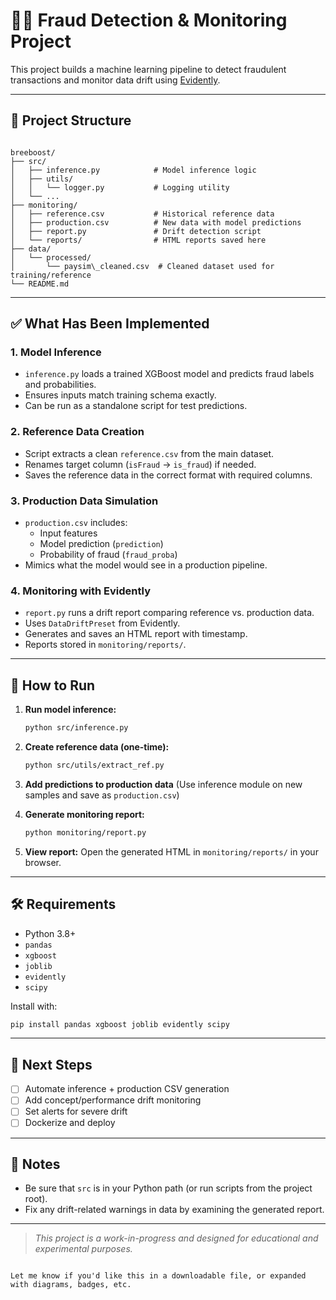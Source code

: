 
# 🕵️‍♂️ Fraud Detection & Monitoring Project

This project builds a machine learning pipeline to detect fraudulent transactions and monitor data drift using [Evidently](https://github.com/evidentlyai/evidently).

---

## 📁 Project Structure

```

breeboost/
├── src/
│   ├── inference.py            # Model inference logic
│   ├── utils/
│   │   └── logger.py           # Logging utility
│   └── ...
├── monitoring/
│   ├── reference.csv           # Historical reference data
│   ├── production.csv          # New data with model predictions
│   ├── report.py               # Drift detection script
│   └── reports/                # HTML reports saved here
├── data/
│   └── processed/
│       └── paysim\_cleaned.csv  # Cleaned dataset used for training/reference
└── README.md

```

---

## ✅ What Has Been Implemented

### 1. **Model Inference**
- `inference.py` loads a trained XGBoost model and predicts fraud labels and probabilities.
- Ensures inputs match training schema exactly.
- Can be run as a standalone script for test predictions.

### 2. **Reference Data Creation**
- Script extracts a clean `reference.csv` from the main dataset.
- Renames target column (`isFraud` → `is_fraud`) if needed.
- Saves the reference data in the correct format with required columns.

### 3. **Production Data Simulation**
- `production.csv` includes:
  - Input features
  - Model prediction (`prediction`)
  - Probability of fraud (`fraud_proba`)
- Mimics what the model would see in a production pipeline.

### 4. **Monitoring with Evidently**
- `report.py` runs a drift report comparing reference vs. production data.
- Uses `DataDriftPreset` from Evidently.
- Generates and saves an HTML report with timestamp.
- Reports stored in `monitoring/reports/`.

---

## 🧪 How to Run

1. **Run model inference:**
   ```bash
   python src/inference.py
    ```

2. **Create reference data (one-time):**
   ```bash
   python src/utils/extract_ref.py
   ```

3. **Add predictions to production data**
   (Use inference module on new samples and save as `production.csv`)

4. **Generate monitoring report:**

   ```bash
   python monitoring/report.py
   ```

5. **View report:**
   Open the generated HTML in `monitoring/reports/` in your browser.

---

## 🛠️ Requirements

* Python 3.8+
* `pandas`
* `xgboost`
* `joblib`
* `evidently`
* `scipy`

Install with:

```bash
pip install pandas xgboost joblib evidently scipy
```

---

## 🚀 Next Steps

* [ ] Automate inference + production CSV generation
* [ ] Add concept/performance drift monitoring
* [ ] Set alerts for severe drift
* [ ] Dockerize and deploy

---

## 📌 Notes

* Be sure that `src` is in your Python path (or run scripts from the project root).
* Fix any drift-related warnings in data by examining the generated report.

---

> *This project is a work-in-progress and designed for educational and experimental purposes.*

```

Let me know if you'd like this in a downloadable file, or expanded with diagrams, badges, etc.
```
